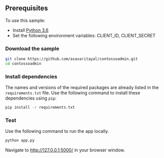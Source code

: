 ## Prerequisites

To use this sample:

- Install [Python 3.6](https://www.python.org/downloads/)
- Set the following environment variables: CLIENT_ID, CLIENT_SECRET

### Download the sample

```bash
git clone https://github.com/asavaritayal/contossoadmin.git
cd contossoadmin
```

### Install dependencies

The names and versions of the required packages are already listed in the `requirements.txt` file. Use the following command to install these dependencies using `pip`:

```bash
pip install -r requirements.txt
```

### Test

Use the following command to run the app locally.

```bash
python app.py
```

Navigate to http://127.0.0.1:5000/ in your browser window.